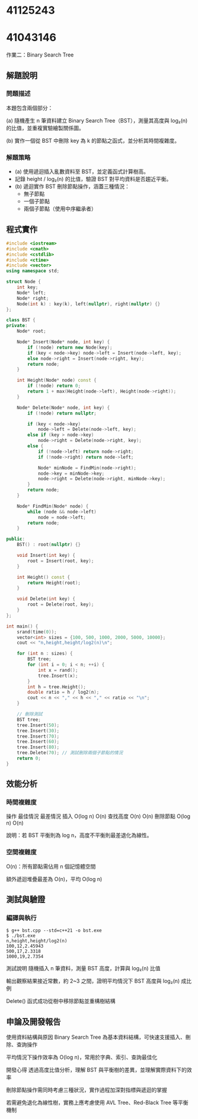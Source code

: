 # 41125243
# 41043146

作業二：Binary Search Tree 

## 解題說明

### 問題描述

本題包含兩個部分：

(a) 隨機產生 n 筆資料建立 Binary Search Tree（BST），測量其高度與 log₂(n) 的比值，並重複實驗繪製關係圖。

(b) 實作一個從 BST 中刪除 key 為 k 的節點之函式，並分析其時間複雜度。

### 解題策略

- (a) 使用遞迴插入亂數資料至 BST，並定義函式計算樹高。
- 記錄 height / log₂(n) 的比值，驗證 BST 對平均資料是否趨近平衡。
- (b) 遞迴實作 BST 刪除節點操作，涵蓋三種情況：
  - 無子節點
  - 一個子節點
  - 兩個子節點（使用中序繼承者）


## 程式實作

```cpp
#include <iostream>
#include <cmath>
#include <cstdlib>
#include <ctime>
#include <vector>
using namespace std;

struct Node {
    int key;
    Node* left;
    Node* right;
    Node(int k) : key(k), left(nullptr), right(nullptr) {}
};

class BST {
private:
    Node* root;

    Node* Insert(Node* node, int key) {
        if (!node) return new Node(key);
        if (key < node->key) node->left = Insert(node->left, key);
        else node->right = Insert(node->right, key);
        return node;
    }

    int Height(Node* node) const {
        if (!node) return 0;
        return 1 + max(Height(node->left), Height(node->right));
    }

    Node* Delete(Node* node, int key) {
        if (!node) return nullptr;

        if (key < node->key)
            node->left = Delete(node->left, key);
        else if (key > node->key)
            node->right = Delete(node->right, key);
        else {
            if (!node->left) return node->right;
            if (!node->right) return node->left;

            Node* minNode = FindMin(node->right);
            node->key = minNode->key;
            node->right = Delete(node->right, minNode->key);
        }
        return node;
    }

    Node* FindMin(Node* node) {
        while (node && node->left)
            node = node->left;
        return node;
    }

public:
    BST() : root(nullptr) {}

    void Insert(int key) {
        root = Insert(root, key);
    }

    int Height() const {
        return Height(root);
    }

    void Delete(int key) {
        root = Delete(root, key);
    }
};

int main() {
    srand(time(0));
    vector<int> sizes = {100, 500, 1000, 2000, 5000, 10000};
    cout << "n,height,height/log2(n)\n";

    for (int n : sizes) {
        BST tree;
        for (int i = 0; i < n; ++i) {
            int x = rand();
            tree.Insert(x);
        }
        int h = tree.Height();
        double ratio = h / log2(n);
        cout << n << "," << h << "," << ratio << "\n";
    }

    // 刪除測試
    BST tree;
    tree.Insert(50);
    tree.Insert(30);
    tree.Insert(70);
    tree.Insert(60);
    tree.Insert(80);
    tree.Delete(70); // 測試刪除兩個子節點的情況
    return 0;
}
```

## 效能分析
### 時間複雜度
操作	最佳情況	最差情況
插入	O(log n)	O(n)
查找高度	O(n)	O(n)
刪除節點	O(log n)	O(n)

說明：若 BST 平衡則為 log n，高度不平衡則最差退化為線性。

### 空間複雜度
O(n)：所有節點需佔用 n 個記憶體空間

額外遞迴堆疊最差為 O(n)，平均 O(log n)

## 測試與驗證
### 編譯與執行
```shell
$ g++ bst.cpp --std=c++21 -o bst.exe
$ ./bst.exe
n,height,height/log2(n)
100,12,2.45943
500,17,2.3318
1000,19,2.7354
```
測試說明
隨機插入 n 筆資料，測量 BST 高度，計算與 log₂(n) 比值

輸出觀察結果接近常數，約 2~3 之間，證明平均情況下 BST 高度與 log₂(n) 成比例

Delete() 函式成功從樹中移除節點並重構樹結構

## 申論及開發報告
使用資料結構與原因
Binary Search Tree 為基本資料結構，可快速支援插入、刪除、查詢操作

平均情況下操作效率為 O(log n)，常用於字典、索引、查詢最佳化

開發心得
透過高度比值分析，理解 BST 與平衡樹的差異，並理解實際資料下的效率

刪除節點操作需同時考慮三種狀況，實作過程加深對指標與遞迴的掌握

若需避免退化為線性樹，實務上應考慮使用 AVL Tree、Red-Black Tree 等平衡機制
